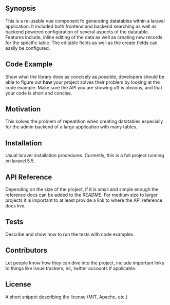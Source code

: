 ## Synopsis

This is a re-usable vue component fo generating datatables within a laravel application. It included both frontend and backend searching as well as backend powered configuration of several aspects of the datatable. Features include, inline editing of the data as well as creating new records for the specific table. The editable fields as well as the create fields can easily be configured.

## Code Example

Show what the library does as concisely as possible, developers should be able to figure out **how** your project solves their problem by looking at the code example. Make sure the API you are showing off is obvious, and that your code is short and concise.

## Motivation

This solves the problem of repeatition when creating datatables especially for the admin backend of a large application with many tables.

## Installation

Usual laravel installation procedures. Currently, this is a full project running on laravel 5.5.

## API Reference

Depending on the size of the project, if it is small and simple enough the reference docs can be added to the README. For medium size to larger projects it is important to at least provide a link to where the API reference docs live.

## Tests

Describe and show how to run the tests with code examples.

## Contributors

Let people know how they can dive into the project, include important links to things like issue trackers, irc, twitter accounts if applicable.

## License

A short snippet describing the license (MIT, Apache, etc.)